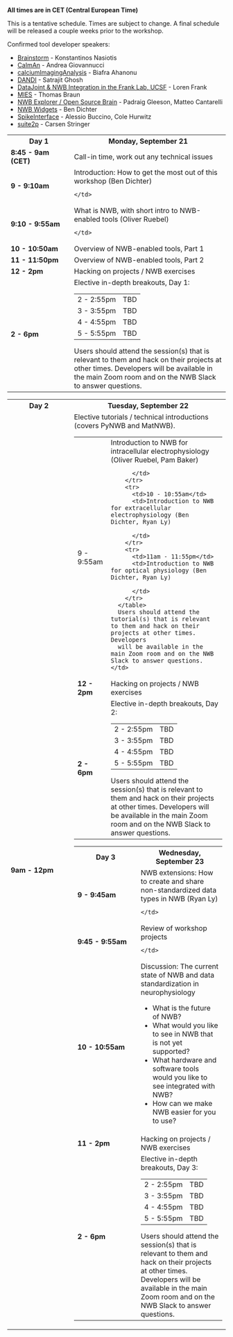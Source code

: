 **All times are in CET (Central European Time)**

<!--This calendar view shows the workshop agenda. Events in blue are highly recommended. Events in orange are optional. All times not marked are considered time for attendees to hack on their projects. Developers will be available to answer questions in the main Zoom room from 8:30am to 5pm PDT.
<img alt="Agenda calendar graphic" src="agenda/NWB User Days Workshop Agenda 2.png">

You can also add this Google Calendar to your calendar to see the workshop's events with Zoom links in your time zone. [https://bit.ly/2yBXU4V](https://bit.ly/2yBXU4V)   
-->

This is a tentative schedule. Times are subject to change. A final schedule will be released a couple weeks prior to
the workshop.

Confirmed tool developer speakers:
<ul>
<li><a href="https://neuroimage.usc.edu/brainstorm/Introduction">Brainstorm</a> - Konstantinos Nasiotis</li>
<li><a href="https://github.com/flatironinstitute/CaImAn">CaImAn</a> - Andrea Giovannucci</li>
<li><a href="https://github.com/bahanonu/calciumImagingAnalysis">calciumImagingAnalysis</a> - Biafra Ahanonu</li>
<li><a href="https://dandiarchive.org">DANDI</a> - Satrajit Ghosh</li>
<li><a href="https://www.cin.ucsf.edu/HTML/Loren_Frank.html">DataJoint & NWB Integration in the Frank Lab, UCSF</a> - Loren Frank</li>
<li><a href="https://alleninstitute.github.io/MIES/index.html">MIES</a> - Thomas Braun</li>
<li><a href="http://nwbexplorer.opensourcebrain.org/">NWB Explorer / Open Source Brain</a> - Padraig Gleeson, Matteo Cantarelli</li>
<li><a href="https://github.com/NeurodataWithoutBorders/nwb-jupyter-widgets">NWB Widgets</a> - Ben Dichter</li>
<li><a href="https://spikeinterface.readthedocs.io/">SpikeInterface</a> - Alessio Buccino, Cole Hurwitz</li>
<li><a href="https://datajoint.io/">suite2p</a> - Carsen Stringer</li>
</ul>

<table width="400">
  <tr>
    <th style="width:130px"><b>Day 1</b></th>
    <th><b>Monday, September 21</b></th>
  </tr>
  <tr>
    <td><b>8:45 - 9am (CET)</b></td>
    <td>Call-in time, work out any technical issues</td>
  </tr>
  <tr>
    <td><b>9 - 9:10am</b></td>
    <td>Introduction: How to get the most out of this workshop (Ben Dichter)

    </td>
  </tr>
  <tr>
    <td><b>9:10 - 9:55am</b></td>
    <td>What is NWB, with short intro to NWB-enabled tools (Oliver Ruebel)

    </td>
  </tr>
  <tr>
    <td><b>10 - 10:50am</b></td>
    <td>
      Overview of NWB-enabled tools, Part 1
      <!--
      <br>  - <a href="http://nwbexplorer.opensourcebrain.org/">NWB Explorer / Open Source Brain</a>
      <br>  - <a href="https://github.com/flatironinstitute/CaImAn">CaImAn</a>
      <br>  - <a href="https://github.com/NeurodataWithoutBorders/nwb-jupyter-widgets">NWB Widgets</a>
      <br>  - <a href="https://neuroimage.usc.edu/brainstorm/Introduction">Brainstorm</a>
      <br>  - <a href="https://spikeinterface.readthedocs.io/">SpikeInterface</a>
      -->
    </td>
  </tr>
  <tr>
    <td><b>11 - 11:50pm</b></td>
    <td>
      Overview of NWB-enabled tools, Part 2
      <!--
      <br>  - <a href="https://dandiarchive.org">DANDI</a>
      <br>  - <a href="https://alleninstitute.github.io/MIES/index.html">MIES</a>
      <br>  - <a href="https://suite2p.readthedocs.io/en/latest/">suite2p</a>
      <br>  - <a href="https://datajoint.io/">DataJoint</a>
      <br>  - <a href="https://www.cin.ucsf.edu/HTML/Loren_Frank.html">Frank Lab, UCSF</a>
      -->
    </td>
  </tr>
  <tr>
    <td><b>12 - 2pm</b></td>
    <td>Hacking on projects / NWB exercises</td>
  </tr>
  <tr>
    <td><b>2 - 6pm</b></td>
    <td>
      Elective in-depth breakouts, Day 1:
      <table>
        <tr>
          <td>2 - 2:55pm</td>
          <td>TBD</td>
        </tr>
        <tr>
          <td>3 - 3:55pm</td>
          <td>TBD</td>
        </tr>
        <tr>
          <td>4 - 4:55pm</td>
          <td>TBD</td>
        </tr>
        <tr>
          <td>5 - 5:55pm</td>
          <td>TBD</td>
        </tr>
      </table>
      Users should attend the session(s) that is relevant to them and hack on their projects at other times. Developers
      will be available in the main Zoom room and on the NWB Slack to answer questions.
    </td>
  </tr>
</table>

<table width="400">
  <tr>
    <th style="width:130px"><b>Day 2</b></th>
    <th><b>Tuesday, September 22</b></th>
  </tr>
  <tr>
    <td><b>9am - 12pm</b></td>
    <td>Elective tutorials / technical introductions (covers PyNWB and MatNWB). <br/>
      <table>
        <tr>
          <td>9 - 9:55am</td>
          <td>Introduction to NWB for intracellular electrophysiology (Oliver Ruebel, Pam Baker)

          </td>
        </tr>
        <tr>
          <td>10 - 10:55am</td>
          <td>Introduction to NWB for extracellular electrophysiology (Ben Dichter, Ryan Ly)

          </td>
        </tr>
        <tr>
          <td>11am - 11:55pm</td>
          <td>Introduction to NWB for optical physiology (Ben Dichter, Ryan Ly)

          </td>
        </tr>
      </table>
      Users should attend the tutorial(s) that is relevant to them and hack on their projects at other times. Developers
      will be available in the main Zoom room and on the NWB Slack to answer questions.
    </td>
  </tr>
  <tr>
    <td><b>12 - 2pm</b></td>
    <td>Hacking on projects / NWB exercises</td>
  </tr>
  <tr>
    <td><b>2 - 6pm</b></td>
    <td>
      Elective in-depth breakouts, Day 2:
      <table>
        <tr>
          <td>2 - 2:55pm</td>
          <td>TBD</td>
        </tr>
        <tr>
          <td>3 - 3:55pm</td>
          <td>TBD</td>
        </tr>
        <tr>
          <td>4 - 4:55pm</td>
          <td>TBD</td>
        </tr>
        <tr>
          <td>5 - 5:55pm</td>
          <td>TBD</td>
        </tr>
      </table>
      Users should attend the session(s) that is relevant to them and hack on their projects at other times. Developers
      will be available in the main Zoom room and on the NWB Slack to answer questions.
    </td>
  </tr>
</table>

<table width="400">
  <tr>
    <th style="width:130px"><b>Day 3</b></th>
    <th><b>Wednesday, September 23</b></th>
  </tr>
  <tr>
    <td><b>9 - 9:45am</b></td>
    <td>NWB extensions: How to create and share non-standardized data types in NWB (Ryan Ly)

    </td>
  </tr>
  <tr>
    <td><b>9:45 - 9:55am</b></td>
    <td>Review of workshop projects

    </td>
  </tr>
  <tr>
    <td><b>10 - 10:55am</b></td>
    <td>Discussion: The current state of NWB and data standardization in neurophysiology
      <ul>
        <li>What is the future of NWB?</li>
        <li>What would you like to see in NWB that is not yet supported?</li>
        <li>What hardware and software tools would you like to see integrated with NWB?</li>
        <li>How can we make NWB easier for you to use?</li>
      </ul>
    </td>
  </tr>
  <tr>
    <td><b>11 - 2pm</b></td>
    <td>Hacking on projects / NWB exercises</td>
  </tr>
  <tr>
    <td><b>2 - 6pm</b></td>
    <td>
      Elective in-depth breakouts, Day 3:
      <table>
        <tr>
          <td>2 - 2:55pm</td>
          <td>TBD</td>
        </tr>
        <tr>
          <td>3 - 3:55pm</td>
          <td>TBD</td>
        </tr>
        <tr>
          <td>4 - 4:55pm</td>
          <td>TBD</td>
        </tr>
        <tr>
          <td>5 - 5:55pm</td>
          <td>TBD<!--<a href="https://www.cin.ucsf.edu/HTML/Loren_Frank.html">DataJoint & NWB Integration in the Frank Lab, UCSF</a> (Loren Frank)-->
          </td>
        </tr>
      </table>
      Users should attend the session(s) that is relevant to them and hack on their projects at other times. Developers
      will be available in the main Zoom room and on the NWB Slack to answer questions.
    </td>
  </tr>
</table>
